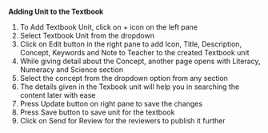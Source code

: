 **Adding Unit to the Textbook**

1. To Add Textbook Unit, click on + icon on the left pane
2. Select Textbook Unit from the dropdown
3. Click on Edit button in the right pane to add Icon, Title, Description, Concept, Keywords and Note to Teacher to the created Textbook unit
4. While giving detail about the Concept, another page opens with Literacy, Numeracy and Science section
5. Select the concept from the dropdown option from any section 
6. The details given in the Texbook unit will help you in searching the content later with ease
7. Press Update button on right pane to save the changes
8. Press Save button to save unit for the textbook
9. Click on Send for Review for the reviewers to publish it further
